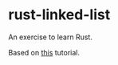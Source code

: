 # rust-linked-list

An exercise to learn Rust.

Based on [this](https://rust-unofficial.github.io/too-many-lists) tutorial.